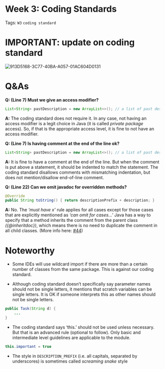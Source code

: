 # Week 3: Coding Standards

Tags: `W3` `coding standard`

# IMPORTANT: update on coding standard

![913D5168-3C77-40BA-A057-01AC604D0131](https://user-images.githubusercontent.com/60144099/187239008-a71aa75b-8297-4b2a-92c3-3a875b5e0cc2.jpeg)

# Q&As

**Q: (Line 7) Must we give an access modifier?**  

```java
List<String> pastDescription = new ArrayList<>(); // a list of past descriptions
```

**A:** The coding standard does not require it. In any case, not having an access modifier is a legit choice in Java (it is called *private package* access). So, if that is the appropriate access level, it is fine to not have an access modifier. 

**Q: (Line 7) Is having comment at the end of the line ok?**

```java
List<String> pastDescription = new ArrayList<>(); // a list of past descriptions
```

**A:** It is fine to have a comment at the end of the line. But when the comment is put above a statement, it should be indented to match the statement. The coding standard disallows comments with mismatching indentation, but does not mention/disallow end-of-line comment. 

**Q: (Line 22) Can we omit javadoc for overridden methods?**

```java
@Override
public String toString() { return descriptionPrefix + description; }
```

**A:** No. The *‘must have x’* rule applies for all cases except for those cases that are explicitly mentioned as *‘can omit for cases…’* Java has a way to specify that a method inherits the comment from the parent class *({@inheritdoc})*, which means there is no need to duplicate the comment in all child classes. (More info here: [#44](https://github.com/nus-cs2103-AY2223S1/forum/issues/44#issuecomment-1221465365))


# Noteworthy

- Some IDEs will use wildcard import if there are more than a certain number of classes from the same package. This is against our coding standard.

- Although coding standard doesn’t specifically say parameter names should not be single letters, it mentions that scratch variables can be single letters. It is OK if someone interprets this as other names should not be single letters.
 
```java
public Task(String d) {
    ...
}
``` 

- The coding standard says ‘this.’ should not be used unless necessary. But that is an advanced rule (optional to follow). Only basic and intermediate level guidelines are applicable to the module.
    
```java
this.important = true
```
    
- The style in `DESCRIPTION_PREFIX` (i.e. all capitals, separated by underscores) is sometimes called *screaming snake* style
